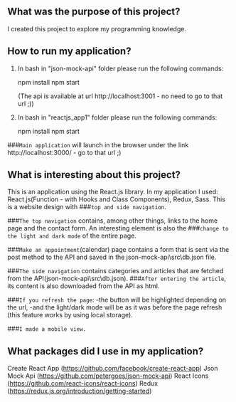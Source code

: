 ## What was the purpose of this project?

I created this project to explore my programming knowledge.

## How to run my application?
1. In bash in "json-mock-api" folder please run the following commands:

    npm install
    npm start

    (The api is available at url http://localhost:3001 - no need to go to that url ;))

2. In bash in "reactjs_app1" folder please run the following commands:

    npm install
    npm start

###`Main application` will launch in the browser under the link http://localhost:3000/ - go to that url ;)

## What is interesting about this project?

This is an application using the React.js library.
In my application I used: React.js(Function - with Hooks and Class Components), Redux, Sass.
This is a website design with ###`top and side navigation`.

###`The top navigation` contains, among other things, links to the home page and the contact form. 
An interesting element is also the ###`change to the light and dark mode` of the entire page.

###`Make an appointment`(calendar) page contains a form that is sent via the post method to the API and saved in the json-mock-api\src\db.json file. 

###`The side navigation` contains categories and articles that are fetched from the API(json-mock-api\src\db.json).
###`After entering the article`, its content is also downloaded from the API as html.

###`If you refresh the page`:
-the button will be highlighted depending on the url, 
-and the light/dark mode will be as it was before the page refresh (this feature works by using local storage).

###`I made a mobile view.`

## What packages did I use in my application?

Create React App (https://github.com/facebook/create-react-app)
Json Mock Api (https://github.com/petergoes/json-mock-api)
React Icons (https://github.com/react-icons/react-icons)
Redux (https://redux.js.org/introduction/getting-started)











